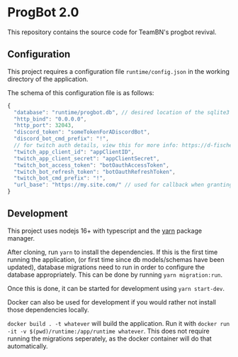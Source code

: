 # ProgBot 2.0

This repository contains the source code for TeamBN's progbot revival.

## Configuration

This project requires a configuration file `runtime/config.json` in the working directory of the application.

The schema of this configuration file is as follows:

```javascript
{
  "database": "runtime/progbot.db", // desired location of the sqlite3 db
  "http_bind": "0.0.0.0",
  "http_port": 32043,
  "discord_token": "someTokenForADiscordBot",
  "discord_bot_cmd_prefix": "!",
  // for twitch auth details, view this for more info: https://d-fischer.github.io/twitch-chat-client/docs/examples/basic-bot.html
  "twitch_app_client_id": "appClientID",
  "twitch_app_client_secret": "appClientSecret",
  "twitch_bot_access_token": "botOauthAccessToken",
  "twitch_bot_refresh_token": "botOauthRefreshToken",
  "twitch_bot_cmd_prefix": "!",
  "url_base": "https://my.site.com/" // used for callback when granting twitch oauth
}
```

## Development

This project uses nodejs 16+ with typescript and the [yarn](https://classic.yarnpkg.com) package manager.

After cloning, run `yarn` to install the dependencies. If this is the first time running the application,
(or first time since db models/schemas have been updated), database migrations need to run in order to
configure the database appropriately. This can be done by running `yarn migration:run`.

Once this is done, it can be started for development using `yarn start-dev`.

Docker can also be used for development if you would rather not install those dependencies locally.

`docker build . -t whatever` will build the application. Run it with `docker run -it -v $(pwd)/runtime:/app/runtime whatever`.
This does not require running the migrations seperately, as the docker container will do that automatically.
